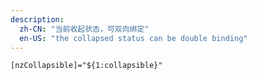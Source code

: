 ```yaml
---
description:
  zh-CN: "当前收起状态，可双向绑定"
  en-US: "the collapsed status can be double binding"
---
```


```html
[nzCollapsible]="${1:collapsible}"
```
